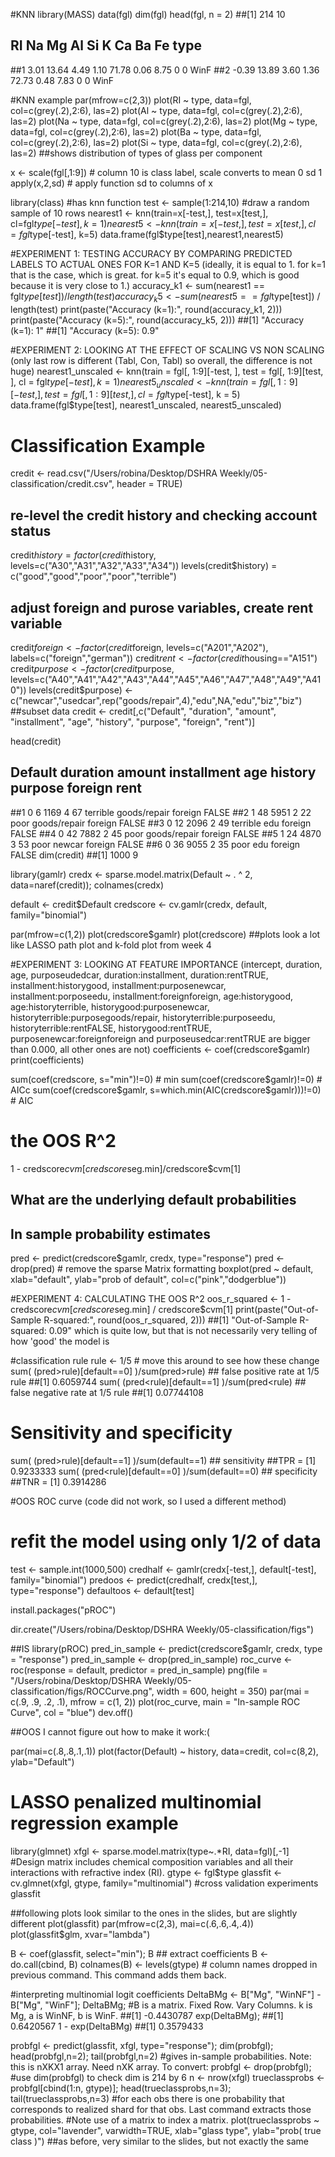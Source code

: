 #KNN
library(MASS)
data(fgl)
dim(fgl)
head(fgl, n = 2)
##[1] 214  10
##     RI    Na   Mg   Al    Si    K   Ca Ba Fe type
##1  3.01 13.64 4.49 1.10 71.78 0.06 8.75  0  0 WinF
##2 -0.39 13.89 3.60 1.36 72.73 0.48 7.83  0  0 WinF

#KNN example
par(mfrow=c(2,3))
plot(RI ~ type, data=fgl, col=c(grey(.2),2:6), las=2)
plot(Al ~ type, data=fgl, col=c(grey(.2),2:6), las=2)
plot(Na ~ type, data=fgl, col=c(grey(.2),2:6), las=2)
plot(Mg ~ type, data=fgl, col=c(grey(.2),2:6), las=2)
plot(Ba ~ type, data=fgl, col=c(grey(.2),2:6), las=2)
plot(Si ~ type, data=fgl, col=c(grey(.2),2:6), las=2)
##shows distribution of types of glass per component

x <- scale(fgl[,1:9]) # column 10 is class label, scale converts to mean 0 sd 1
apply(x,2,sd) # apply function sd to columns of x

library(class) #has knn function 
test <- sample(1:214,10) #draw a random sample of 10 rows 
nearest1 <- knn(train=x[-test,], test=x[test,], cl=fgl$type[-test], k=1)
nearest5 <- knn(train=x[-test,], test=x[test,], cl=fgl$type[-test], k=5)
data.frame(fgl$type[test],nearest1,nearest5)

#EXPERIMENT 1: TESTING ACCURACY BY COMPARING PREDICTED LABELS TO ACTUAL ONES FOR K=1 AND K=5 (ideally, it is equal to 1. for k=1 that is the case, which is great. for k=5 it's equal to 0.9, which is good because it is very close to 1.)
accuracy_k1 <- sum(nearest1 == fgl$type[test]) / length(test)
accuracy_k5 <- sum(nearest5 == fgl$type[test]) / length(test)
print(paste("Accuracy (k=1):", round(accuracy_k1, 2)))
print(paste("Accuracy (k=5):", round(accuracy_k5, 2)))
##[1] "Accuracy (k=1): 1"
##[1] "Accuracy (k=5): 0.9"

#EXPERIMENT 2: LOOKING AT THE EFFECT OF SCALING VS NON SCALING (only last row is different (Tabl, Con, Tabl) so overall, the difference is not huge)
nearest1_unscaled <- knn(train = fgl[, 1:9][-test, ], test = fgl[, 1:9][test, ], cl = fgl$type[-test], k = 1)
nearest5_unscaled <- knn(train = fgl[, 1:9][-test, ], test = fgl[, 1:9][test, ], cl = fgl$type[-test], k = 5)
data.frame(fgl$type[test], nearest1_unscaled, nearest5_unscaled)

# Classification Example
credit <- read.csv("/Users/robina/Desktop/DSHRA Weekly/05-classification/credit.csv", header = TRUE)
## re-level the credit history and checking account status
credit$history = factor(credit$history, levels=c("A30","A31","A32","A33","A34"))
levels(credit$history) = c("good","good","poor","poor","terrible")
## adjust foreign and purose variables, create rent variable
credit$foreign <- factor(credit$foreign, levels=c("A201","A202"), labels=c("foreign","german"))
credit$rent <- factor(credit$housing=="A151")
credit$purpose <- factor(credit$purpose, levels=c("A40","A41","A42","A43","A44","A45","A46","A47","A48","A49","A410"))
levels(credit$purpose) <- c("newcar","usedcar",rep("goods/repair",4),"edu",NA,"edu","biz","biz")
##subset data
credit <- credit[,c("Default", "duration", "amount",
                    "installment", "age", "history",
                    "purpose", "foreign", "rent")]
                    
head(credit)
## Default duration amount installment age  history      purpose foreign  rent
##1       0        6   1169           4  67 terrible goods/repair foreign FALSE
##2       1       48   5951           2  22     poor goods/repair foreign FALSE
##3       0       12   2096           2  49 terrible          edu foreign FALSE
##4       0       42   7882           2  45     poor goods/repair foreign FALSE
##5       1       24   4870           3  53     poor       newcar foreign FALSE
##6       0       36   9055           2  35     poor          edu foreign FALSE
dim(credit)
##[1] 1000    9 

library(gamlr)
credx <- sparse.model.matrix(Default ~ . ^ 2, data=naref(credit)); colnames(credx)

default <- credit$Default
credscore <- cv.gamlr(credx, default, family="binomial")

par(mfrow=c(1,2))
plot(credscore$gamlr)
plot(credscore)
##plots look a lot like LASSO path plot and k-fold plot from week 4

#EXPERIMENT 3: LOOKING AT FEATURE IMPORTANCE (intercept, duration, age, purposeudedcar, duration:installment, duration:rentTRUE, installment:historygood, installment:purposenewcar, installment:porposeedu, installment:foreignforeign, age:historygood, age:historyterrible, historygood:purposenewcar, historyterrible:purposegoods/repair, historyterrible:purposeedu, historyterrible:rentFALSE, historygood:rentTRUE, purposenewcar:foreignforeign and purposeusedcar:rentTRUE are bigger than 0.000, all other ones are not)
coefficients <- coef(credscore$gamlr)
print(coefficients)

sum(coef(credscore, s="min")!=0) # min
sum(coef(credscore$gamlr)!=0) # AICc
sum(coef(credscore$gamlr, s=which.min(AIC(credscore$gamlr)))!=0) # AIC
# the OOS R^2
1 - credscore$cvm[credscore$seg.min]/credscore$cvm[1]

## What are the underlying default probabilities
## In sample probability estimates
pred <- predict(credscore$gamlr, credx, type="response")
pred <- drop(pred) # remove the sparse Matrix formatting
boxplot(pred ~ default, xlab="default", ylab="prob of default", col=c("pink","dodgerblue"))

#EXPERIMENT 4: CALCULATING THE OOS R^2
oos_r_squared <- 1 - credscore$cvm[credscore$seg.min] / credscore$cvm[1]
print(paste("Out-of-Sample R-squared:", round(oos_r_squared, 2)))
##[1] "Out-of-Sample R-squared: 0.09" which is quite low, but that is not necessarily very telling of how 'good' the model is

#classification rule
rule <- 1/5 # move this around to see how these change
sum( (pred>rule)[default==0] )/sum(pred>rule) ## false positive rate at 1/5 rule
##[1] 0.6059744
sum( (pred<rule)[default==1] )/sum(pred<rule) ## false negative rate at 1/5 rule
##[1] 0.07744108

# Sensitivity and specificity 
sum( (pred>rule)[default==1] )/sum(default==1) ## sensitivity
##TPR = [1] 0.9233333
sum( (pred<rule)[default==0] )/sum(default==0) ## specificity
##TNR = [1] 0.3914286

#OOS ROC curve (code did not work, so I used a different method)
# refit the model using only 1/2 of data
test <- sample.int(1000,500)
credhalf <- gamlr(credx[-test,], default[-test], family="binomial")
predoos <- predict(credhalf, credx[test,], type="response")
defaultoos <- default[test]

install.packages("pROC")

dir.create("/Users/robina/Desktop/DSHRA Weekly/05-classification/figs")

##IS
library(pROC)
pred_in_sample <- predict(credscore$gamlr, credx, type = "response")
pred_in_sample <- drop(pred_in_sample)
roc_curve <- roc(response = default, predictor = pred_in_sample)
png(file = "/Users/robina/Desktop/DSHRA Weekly/05-classification/figs/ROCCurve.png", width = 600, height = 350)
par(mai = c(.9, .9, .2, .1), mfrow = c(1, 2))
plot(roc_curve, main = "In-sample ROC Curve", col = "blue")
dev.off()

##OOS I cannot figure out how to make it work:(

par(mai=c(.8,.8,.1,.1))
plot(factor(Default) ~ history, data=credit, col=c(8,2), ylab="Default") 

# LASSO penalized multinomial regression example 
library(glmnet)
xfgl <- sparse.model.matrix(type~.*RI, data=fgl)[,-1] #Design matrix includes chemical composition variables and all their interactions with refractive index (RI).
gtype <- fgl$type
glassfit <- cv.glmnet(xfgl, gtype, family="multinomial") #cross validation experiments
glassfit

##following plots look similar to the ones in the slides, but are slightly different
plot(glassfit)
par(mfrow=c(2,3), mai=c(.6,.6,.4,.4)) 
plot(glassfit$glm, xvar="lambda")

B  <- coef(glassfit, select="min"); B ## extract coefficients
B <- do.call(cbind, B) 
colnames(B) <- levels(gtype) # column names dropped in previous command. This command adds them back.

#interpreting multinomial logit coefficients
DeltaBMg <- B["Mg", "WinNF"] - B["Mg", "WinF"]; DeltaBMg; #B is a matrix. Fixed Row. Vary Columns. k is Mg, a is WinNF, b is WinF. 
##[1] -0.4430787
exp(DeltaBMg);
##[1] 0.6420567
1 - exp(DeltaBMg)
##[1] 0.3579433

probfgl <- predict(glassfit, xfgl, type="response"); dim(probfgl); head(probfgl,n=2); tail(probfgl,n=2)
#gives in-sample probabilities. Note: this is nXKX1 array. Need nXK array. To convert: 
probfgl <- drop(probfgl); #use dim(probfgl) to check dim is 214 by 6
n <- nrow(xfgl)
trueclassprobs <- probfgl[cbind(1:n, gtype)]; head(trueclassprobs,n=3); tail(trueclassprobs,n=3) 
#for each obs there is one probability that corresponds to realized shard for that obs. Last command extracts those probabilities. 
#Note use of a matrix to index a matrix.
plot(trueclassprobs ~ gtype, col="lavender", varwidth=TRUE,
	xlab="glass type", ylab="prob( true class )") 
##as before, very similar to the slides, but not exactly the same
